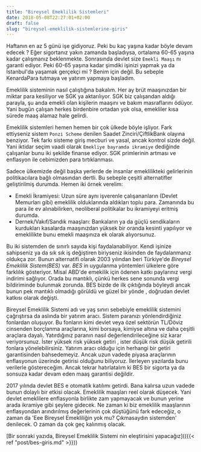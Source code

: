 ```yaml
---
title: "Bireysel Emeklilik Sistemleri"
date: 2018-05-08T22:27:01+02:00
draft: false
slug: "bireysel-emeklilik-sistemlerine-giris"
---
```


Haftanın en az 5 günü işe gidiyoruz. Peki bu kaç yaşına kadar böyle devam edecek ? Eğer sigortanız yakın zamanda başladıysa, ortalama 60-65 yaşına kadar çalışmanız beklenmekte. Sonrasında devlet size  `Emekli Maaşı` nı garanti ediyor. Peki 60-65 yaşına kadar şimdiki işinizi yapmak ya da İstanbul'da yaşamak gerçekçi mi ? Benim için değil. Bu sebeple KenardaPara tutmaya ve yatırım yapmaya başladım.

Emeklilik sisteminin nasıl çalıştığına bakalım. Her ay brüt maaşınızdan bir miktar para kesiliyor ve SGK ya aktarılıyor. SGK biz çalışandan aldığı parayla, şu anda emekli olan kişilerin maaşını ve bakım masraflarını ödüyor. Yani bugün çalışan herkes birdenbire ortadan yok olsa, emekliler kısa sürede maaş alamaz hale gelirdi.

Emeklilik sistemleri hemen hemen bir çok ülkede böyle işliyor. Fark ettiyseniz sistem `Ponzi Scheme` denilen Saadet Zinciri/ÇiftlikBank olayına benziyor. Tek farkı sisteme giriş mecburi ve yasal, ancak kontrol sizde değil. Yani iktidar seçim vaadi olarak `Emekliye bayramda ikramiye` dediğinde çalışanlar bunu iki şekilde finanse ediyor. SGK primlerinin artması ve enflasyon ile cebimizden para tırtıklanması.

Sadece ülkemizde değil başka yerlerde de insanlar emeklilikteki gelirlerinin politikacılara bağlı olmasından dertli.
Bu sebeple çeşitli alternatifler geliştirilmiş durumda. Hemen iki örnek verelim:

* Emekli İkramiyesi: Uzun süre aynı işverenle çalışananların (Devlet Memurları gibi) emeklilik olduklarında aldıkları toplu para. Zamanında bu para ile ev alınabilirken, neoliberal politikalar bu ikramiyeyi eritmiş durumda.
* Dernek/Vakıf/Sandık maaşları: Bankaların ya da güçlü sendikaların kurdukları kasalarda maaşınızdan yüksek bir oranda kesinti yapılıyor ve emeklilikte bunu emekli maaşınıza ek olarak alıyorsunuz.

Bu iki sistemden de sınırlı sayıda kişi faydalanabiliyor. Kendi işinize sahipseniz ya da sık sık iş değiştiren biriyseniz ikisinden de faydalanmanız oldukça zor.
Bunun alternatifi olarak 2003 yılından beri Türkiye'de *Bireysel Emeklilik Sistem(BES)* var. *BES* in uygulanma yöntemleri ülkelere göre farklılık gösteriyor. Misal ABD'de emekilik için ödenen katkı paylarınız vergi indirimi sağlıyor. Orada bu mantıklı, çünkü herkes sene sonunda vergi bildiriminde bulunmak zorunda. BES bizde de ilk çıktığında böyleydi ancak bunun pek mantıklı olmadığı görüldü ve güzel bir yönde , doğrudan devlet katkısı olarak değişti.

Bireysel Emeklilik Sistemi adı ve yaş sınırı sebebiyle emeklilik sistemini çağrıştırsa da aslında bir yatırım aracı. Sistem paranızı yönlendirdiğiniz fonlardan oluşuyor. Bu fonların kimi devlet veya özel sektörün TL/Döviz cinsenden borçlanma araçlarına, kimi borsaya, kimiyse altına ve daha çeşitli araçlara dayalı.
Yatırdığınız paranın nasıl değerlendirileceğine siz karar veriyorsunuz. İster yüksek risk yüksek getiri , ister düşük risk düşük getirili fonlara yönelebilirsiniz.
Yatırım aracı olduğu için herhangi bir getiri garantisinden bahsedemeyiz. Ancak uzun vadede piyasa araçlarının enflasyonun üzerinde getirisi olduğunu biliyoruz. İlerleyen yazılarda bunu verilerle göstereceğim. Ancak tekrar hatırlatalım ki BES bir sigorta ya da sonsuza kadar devam eden maaş garantisi değildir.

2017 yılında devlet BES e otomatik katılımı getirdi. Bana kalırsa uzun vadede bunun dolaylı bir etkisi olacak. Emeklilik maaşları reel olarak düşecek. Yani devlet emeklilere enflasyonla birlikte zam yapmayacak ve bunun yerine arada ikramiye gibi şeylere gidecek. Ne zaman ki biz emeklilik maaşlarının enflasyondan arındırılmış değerlerinin çok düştüğünü fark edeceğiz, o zaman da 'Eee Bireysel Emekliliğin yok mu? Çıkmasaydın sistemden' denilecek. O zaman da çok geç kalınmış olacak.

[Bir sonraki yazıda, Bireysel Emeklilik Sistemi nin eleştirisini yapacağız](({{< ref "post/bes-giris.md" >}}))
